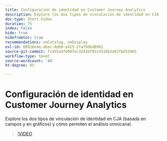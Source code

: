 ```yaml
---
title: Configuración de identidad en Customer Journey Analytics
description: Explore los dos tipos de vinculación de identidad en CJA (basada en campos y en gráficos) y cómo permiten el análisis omnicanal.
doc-type: Short Video
duration: 75
index: false
hide: true
hidefromtoc: true
recommendations: noCatalog, noDisplay
exl-id: 08926e4e-abac-4eb0-a415-2fa79dbd8962
source-git-commit: fcd55a4fd007ec32d1bf05c431663a01fbb534b5
workflow-type: tm+mt
source-wordcount: '44'
ht-degree: 0%

---
```


# Configuración de identidad en Customer Journey Analytics

Explore los dos tipos de vinculación de identidad en CJA (basada en campos y en gráficos) y cómo permiten el análisis omnicanal.

<!-- 62_S113_3442460_74_identity-stitching-in-customer-journey-analytics -->
>[!VIDEO](https://video.tv.adobe.com/v/3458335/?learn=on&enablevpops=true)
